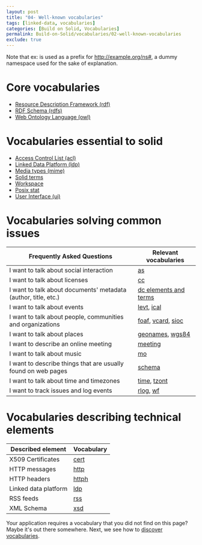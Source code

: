 ```yaml
---
layout: post
title: "04- Well-known vocabularies"
tags: [linked-data, vocabularies]
categories: [Build on Solid, Vocabularies]
permalink: Build-on-Solid/vocabularies/02-well-known-vocabularies
exclude: true
---
```


Note that ex: is used as a prefix for <http://example.org/ns#>, a dummy namespace used for the sake of explanation.

# <a id='core'/> Core vocabularies

- [Resource Description Framework (rdf)](02-01-core-vocabularies#rdf)
- [RDF Schema (rdfs)](02-01-core-vocabularies#rdfs)
- [Web Ontology Language (owl)](02-01-core-vocabularies#owl)

# <a id='solid'/> Vocabularies essential to solid

- [Access Control List (acl)](02-02-solid-vocabularies#acl)
- [Linked Data Platform (ldp)](02-04-technical-vocabularies#ldp)
- [Media types (mime)](02-04-technical-vocabularies#mime)
- [Solid terms](02-02-solid-vocabularies#terms)
- [Workspace](02-02-solid-vocabularies#space)
- [Posix stat](02-02-solid-vocabularies#posix)
- [User Interface (ui)](02-02-solid-vocabularies#ui)

# <a id='common'/> Vocabularies solving common issues

| Frequently Asked Questions | Relevant vocabularies |
|---|---|
|I want to talk about social interaction| [as](02-03-common-vocabularies#as) |
|I want to talk about licenses| [cc](02-03-common-vocabularies#cc) |
|I want to talk about documents' metadata (author, title, etc.)|[dc elements and terms](02-03-common-vocabularies#dc)|
|I want to talk about events| [levt](2-3-common#levt), [ical](02-03-common-vocabularies#ical) |
|I want to talk about people, communities and organizations| [foaf](02-03-common-vocabularies#foaf), [vcard](02-03-common-vocabularies#vc), [sioc](02-03-common-vocabularies#sioc) |
|I want to talk about places| [geonames](02-03-common-vocabularies#geonames), [wgs84](02-03-common-vocabularies#geonames)|
|I want to describe an online meeting | [meeting](02-03-common-vocabularies#meeting) |
|I want to talk about music | [mo](02-03-common-vocabularies#mo) |
|I want to describe things that are usually found on web pages| [schema](02-03-common-vocabularies#schema) |
|I want to talk about time and timezones |[time](2-3-common#time), [tzont](02-03-common-vocabularies#tzont)|
|I want to track issues and log events| [rlog](2-3-common#rlog), [wf](02-03-common-vocabularies#wf)|

# <a id='technical'/> Vocabularies describing technical elements

|Described element|Vocabulary|
---|---
|X509 Certificates|[cert](02-04-technical-vocabuaries#cert)|
|HTTP messages| [http](02-04-technical-vocabuaries#http)|
|HTTP headers| [httph](02-04-technical-vocabuaries#httph)|
|Linked data platform| [ldp](02-04-technical-vocabuaries#ldp) |
|RSS feeds| [rss](02-04-technical-vocabuaries#rss) |
|XML Schema| [xsd](02-04-technical-vocabuaries#xsd)|

Your application requires a vocabulary that you did not find on this page? Maybe it's out there somewhere. Next, we see how to [discover vocabularies](03-discover-vocabularies).
